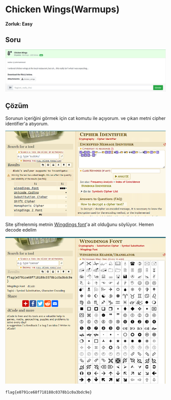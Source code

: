 # Chicken Wings(Warmups)
#### Zorluk: Easy

## Soru 
![Soru](https://github.com/K4lender/HuntressCTF23_WriteUps/blob/main/Warmups/Chicken_Wings/chicken_wings.png)

## Çözüm

Sorunun içeriğini görmek için cat komutu ile açıyorum. ve çıkan metni cipher identifier'a atıyorum.

![](https://github.com/K4lender/HuntressCTF23_WriteUps/blob/main/Warmups/Chicken_Wings/Screenshot_2.png)

Site şifrelenmiş metnin [Wingdings font](https://www.dcode.fr/wingdings-font)'a ait olduğunu söylüyor. Hemen decode edelim

![](https://github.com/K4lender/HuntressCTF23_WriteUps/blob/main/Warmups/Chicken_Wings/Screenshot_3.png)

```flag{e0791ce68f718188c0378b1c0a3bdc9e}```
